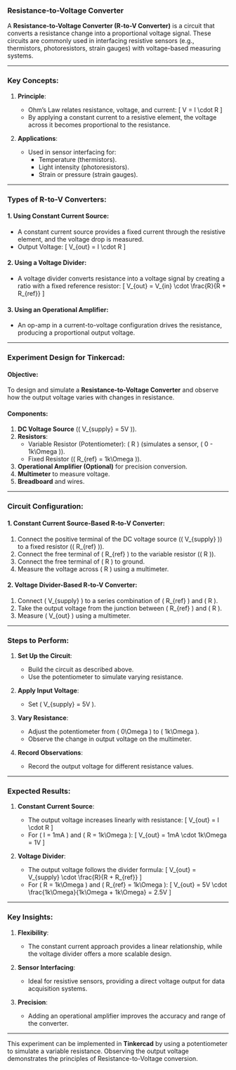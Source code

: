 ### **Resistance-to-Voltage Converter**

A **Resistance-to-Voltage Converter (R-to-V Converter)** is a circuit that converts a resistance change into a proportional voltage signal. These circuits are commonly used in interfacing resistive sensors (e.g., thermistors, photoresistors, strain gauges) with voltage-based measuring systems.

---

### **Key Concepts**:

1. **Principle**:
   - Ohm’s Law relates resistance, voltage, and current:
     \[
     V = I \cdot R
     \]
   - By applying a constant current to a resistive element, the voltage across it becomes proportional to the resistance.

2. **Applications**:
   - Used in sensor interfacing for:
     - Temperature (thermistors).
     - Light intensity (photoresistors).
     - Strain or pressure (strain gauges).

---

### **Types of R-to-V Converters**:

#### **1. Using Constant Current Source**:
   - A constant current source provides a fixed current through the resistive element, and the voltage drop is measured.
   - Output Voltage:
     \[
     V_{out} = I \cdot R
     \]

#### **2. Using a Voltage Divider**:
   - A voltage divider converts resistance into a voltage signal by creating a ratio with a fixed reference resistor:
     \[
     V_{out} = V_{in} \cdot \frac{R}{R + R_{ref}}
     \]

#### **3. Using an Operational Amplifier**:
   - An op-amp in a current-to-voltage configuration drives the resistance, producing a proportional output voltage.

---

### **Experiment Design for Tinkercad**:

#### **Objective**:
To design and simulate a **Resistance-to-Voltage Converter** and observe how the output voltage varies with changes in resistance.

#### **Components**:
1. **DC Voltage Source** (\( V_{supply} = 5V \)).
2. **Resistors**:
   - Variable Resistor (Potentiometer): \( R \) (simulates a sensor, \( 0 - 1k\Omega \)).
   - Fixed Resistor (\( R_{ref} = 1k\Omega \)).
3. **Operational Amplifier (Optional)** for precision conversion.
4. **Multimeter** to measure voltage.
5. **Breadboard** and wires.

---

### **Circuit Configuration**:

#### **1. Constant Current Source-Based R-to-V Converter**:
1. Connect the positive terminal of the DC voltage source (\( V_{supply} \)) to a fixed resistor (\( R_{ref} \)).
2. Connect the free terminal of \( R_{ref} \) to the variable resistor (\( R \)).
3. Connect the free terminal of \( R \) to ground.
4. Measure the voltage across \( R \) using a multimeter.

#### **2. Voltage Divider-Based R-to-V Converter**:
1. Connect \( V_{supply} \) to a series combination of \( R_{ref} \) and \( R \).
2. Take the output voltage from the junction between \( R_{ref} \) and \( R \).
3. Measure \( V_{out} \) using a multimeter.

---

### **Steps to Perform**:

1. **Set Up the Circuit**:
   - Build the circuit as described above.
   - Use the potentiometer to simulate varying resistance.

2. **Apply Input Voltage**:
   - Set \( V_{supply} = 5V \).

3. **Vary Resistance**:
   - Adjust the potentiometer from \( 0\Omega \) to \( 1k\Omega \).
   - Observe the change in output voltage on the multimeter.

4. **Record Observations**:
   - Record the output voltage for different resistance values.

---

### **Expected Results**:

1. **Constant Current Source**:
   - The output voltage increases linearly with resistance:
     \[
     V_{out} = I \cdot R
     \]
   - For \( I = 1mA \) and \( R = 1k\Omega \):
     \[
     V_{out} = 1mA \cdot 1k\Omega = 1V
     \]

2. **Voltage Divider**:
   - The output voltage follows the divider formula:
     \[
     V_{out} = V_{supply} \cdot \frac{R}{R + R_{ref}}
     \]
   - For \( R = 1k\Omega \) and \( R_{ref} = 1k\Omega \):
     \[
     V_{out} = 5V \cdot \frac{1k\Omega}{1k\Omega + 1k\Omega} = 2.5V
     \]

---

### **Key Insights**:

1. **Flexibility**:
   - The constant current approach provides a linear relationship, while the voltage divider offers a more scalable design.

2. **Sensor Interfacing**:
   - Ideal for resistive sensors, providing a direct voltage output for data acquisition systems.

3. **Precision**:
   - Adding an operational amplifier improves the accuracy and range of the converter.

---

This experiment can be implemented in **Tinkercad** by using a potentiometer to simulate a variable resistance. Observing the output voltage demonstrates the principles of Resistance-to-Voltage conversion.
